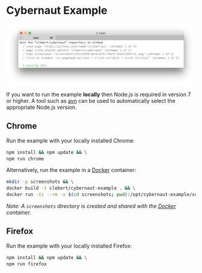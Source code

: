 # Cybernaut Example

![Example][1]

If you want to run the example **locally** then Node.js is required in version 7 or higher. A tool such as [avn][0] can be used to automatically select the appropriate Node.js version.

## Chrome

Run the example with your locally installed Chrome:

```sh
npm install && npm update && \
npm run chrome
```

Alternatively, run the example in a [Docker][2] container:

```sh
mkdir -p screenshots && \
docker build -t clebert/cybernaut-example . && \
docker run -ti --rm -v $(cd screenshots; pwd):/opt/cybernaut-example/screenshots clebert/cybernaut-example
```

*Note: A `screenshots` directory is created and shared with the [Docker][2] container.*

## Firefox

Run the example with your locally installed Firefox:

```sh
npm install && npm update && \
npm run firefox
```

[0]: https://github.com/wbyoung/avn
[1]: https://raw.githubusercontent.com/clebert/cybernaut/master/example/example.png
[2]: https://www.docker.com/

